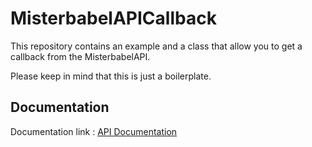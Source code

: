# MisterbabelAPICallback

This repository contains an example and a class that allow you to get a callback from the MisterbabelAPI.

Please keep in mind that this is just a boilerplate.

## Documentation

Documentation link : [API Documentation](https://www.misterbabel.com/api/documentation/v1/)
